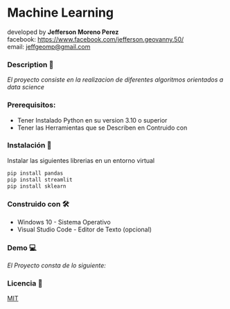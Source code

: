 
# Machine Learning

developed by **Jefferson Moreno Perez**<br>
facebook: https://www.facebook.com/jefferson.geovanny.50/ <br>
email: jeffgeomp@gmail.com<br>

### Description 🚀
_El proyecto consiste en la realizacion de diferentes algoritmos orientados a data science_


### Prerequisitos:

* Tener Instalado Python en su version 3.10 o superior
* Tener las Herramientas que se Describen en Contruido con

### Instalación 🔧
Instalar las siguientes librerias en un entorno virtual

```bash
pip install pandas
pip install streamlit
pip install sklearn

```

### Construido con 🛠️
* Windows 10 - Sistema Operativo
* Visual Studio Code - Editor de Texto (opcional)

### Demo 💻
_El Proyecto consta de lo siguiente:_



### Licencia 📄
[MIT](https://choosealicense.com/licenses/mit/)



